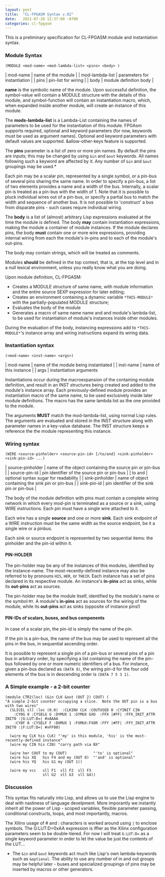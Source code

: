 ```yaml
---
layout: post
title:  "CL-FPGASM Syntax v.02"
date:   2021-07-28 12:37:00 -0700
categories: cl-fpgasm
---
```

This is a preliminary specification for CL-FPGASM module and instantiation syntax.

### Module Syntax
```
(MODULE <mod-name> <mod-lambda-list> <pins> <body> )
```

| mod-name         | name of the module |
| mod-lambda-list  | parameters for instantiation |
| pins             | pin-list for wiring |
| body             | module definition body |

**name** is the symbolic name of the module.  Upon successful definition, the symbol-value will contain a MODULE structure with the details of this module, and symbol-function will contain an instantiation macro, which, when expanded inside another module, will create an instance of this module.

The **mods-lambda-list** is a Lambda-List containing the names of parameters to be used for the instantiation of this module.  FPGAsm supports required, optional and keyword parameters (for now, keywords must be used as argument names).  Optional and keyword parameters with default values are supported.  &allow-other-keys feature is supported.

The **pins** parameter is a list of zero or more pin names.  By default the pins are inputs; this may be changed by using `&in` and `&out` keywords.  All names following such a keyword are affected by it.  Any number of `&in` and `&out` groupings may be used.*

Each pin may be a scalar pin, represented by a single symbol, or a pin-bus of several pins sharing the same name.  In order to specify a pin-bus, a list of two elements provides a name and a width of the bus.  Internally, a scalar pin is treated as a pin-bus with the width of 1.
Note that it is possible to pluck individual wires out of a pin-bus, or specify a partial bus to match the width and sequence of another bus.  It is not possible to 'construct' a bus from disparate pins - such cases requre individual wiring.

The **body** is a list of (almost) arbitrary Lisp expressions evaluated at the time the module is defined.  The body **may** contain instantiation expressions, making the module a container of module instances.  If the module declares pins, the body **must** contain one or more wire expressions, providing internal wiring from each the module's in-pins and to each of the module's out-pins.

The body may contain strings, which will be treated as comments.

Modules **should** be defined in the top context, that is, at the top level and in a null lexical environment, unless you really know what you are doing.

Upon module definition, CL-FPGASM:
* Creates a MODULE structure of same name, with module information and the entire source SEXP expression for later editing;
* Creates an environment containing a dynamic variable `*THIS-MODULE*` with the partially-populated MODULE structure;
* Evaluates the body of the module
* Generates a macro of same name name and and module's lambda-list, to be used for instantiation of module's instances inside other modules.

During the evaluation of the body, instancing expressions add to `*THIS-MODULE*`'s instance array and wiring instructions expand its wiring data.  

### Instantiation syntax
```
(<mod-name> <inst-name> <args>)
```

| mod-name | name of the module being instantiated |
| inst-name | name of this instance |
| args | instantiation arguments

Instantiations occur during the macroexpansion of the containing module definition, and result in an INST structures being created and added to the module's instance array.  Each previously-defined module provides an instantiation macro of the same name, to be used exclusively inside later module definitions.  The macro has the same lambda list as the one provided to the module.  

The arguments **MUST** match the mod-lambda-list, using normal Lisp rules.  The arguments are evaluated and stored in the INST structure along with parameter names in a key-value database.  The INST structure keeps a reference the the module representing this instance.

### Wiring syntax

```
(WIRE <source-pinholder> <source-pin-id> [/to/and] <sink-pinholder> <sink-pin-id> ...)
```  

| source-pinholder | name of the object containing the source pin or pin-bus |
| source-pin-id | pin identifier of the source pin or pin-bus |
| to and | optional syntax sugar for readability |
| sink-pinholder | name of object containing the sink pin or pin-bus |
| sink-pin-id | pin identifier of the sink pin or pin-bus |

The body of the module definition with pins must contain a complete wiring network in which every mod-pin is terminated as a source or a sink, using WIRE instructions.  Each pin must have a single wire attached to it.

Each wire has a single **source** and one or more **sink**.  Each sink endpoint of a WIRE instruction must be the same width as the source endpoint, be it a single wire or a pinbus.

Each sink or source endpoint is represented by two sequential items: the pinholder and the pin-id within it.

#### PIN-HOLDER

The pin-holder may be any of the instances of this modules, identified by the instance-name.  The most-recently-defined instance may also be referred to by pronouns `HIS`, `HER`, or `THEIR`.  Each instance has a set of pins declared in its respective module.  An instance's **in-pins** act as sinks, while its **out-pins** act as sources.

The pin-holder may be the module itself, identified by the module's name or the symbol `MY`.  A module's **in-pins** act as sources for the wiring of the module, while its **out-pins** act as sinks (opposite of instance pins!)

#### PIN-IDs of scalars, buses, and bus components

In case of a scalar pin, the pin-id is simply the name of the pin.

If the pin is a pin-bus, the name of the bus may be used to represent all the pins in the bus, in sequential ascending order.

It is possible to represent a single pin of a pin-bus or several pins of a pin bus in arbitrary order, by specifying a list containing the name of the pin-bus followed by one or more numeric identifiers of a bus.  For instance, given a pin-bus declared as `(DATA 8)`, the wiring pin-d for the four odd elements of the bus is in descending order is `(DATA 7 5 3 1)`.

### A Simple example - a 2-bit counter
```
(module CTR2(loc) (&in CLK &out (OUT 2) COUT) ( 
"A simple 2-bit counter occupying a slice.  Note the OUT pin is a bus with two wires"
  (SLICEL sll :loc (0.0)  :CLKINV CLK :COUTUSED 0 :CYINIT CIN 
    :CY0G 0 :CYSELG G :DYMUX 1 :GYMUX GXO  :FFX |#FF| :FFX_INIT_ATTR INIT0 :|G:LUT:D=| #xAAAA
    :CY0F 0 :CYSELF F :DXMUX 1 :FXMUX:FXOR :FFY |#FF| :FFY_INIT_ATTR INIT0 :|F:LUT:D=| #xFF00)

  (wire my CLK his CLK) "'my' is this module, 'his' is the most-recently-defined instance"
  (wire my CIN his CIN) "carry path via BX"

  (wire her COUT to my COUT)            "'to' is optional"
  (wire his XQ   his F4 and my (OUT 0)  "'and' is optional" 
  (wire his YQ   his G1 my (OUT 1)) 

  (wire my vcc   sll F1  sll F2  sll F3
                 sll G2  sll G3  sll G4))
```

### Discussion

This syntax fits naturally into Lisp, and allows us to use the Lisp engine to deal with nastiness of language develpment.  More imporantly we instantly inherit all the power of Lisp - scoped variables, flexible parameter passing, conditional constructs, loops, and most importantly, macros.

The Xilinx usage of # and : characters is worked around using `|` to enclose symbols.  The G:LUT:D=0xAA expression is iffier as the Xilinx configuration parameters seem to be double-tiered.  For now I will treat `G:LUT:D=` as a single keyword parameter in order to let the value be just the contents of the LUT...

* The `&in` and `&out` keywords act much like Lisp's own lambda-keywords such as `&optional`.  The ability to use any number of in and out groups may be helpful later - buses and specialized groupings of pins may be inserted by macros or other generators.




